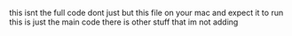 this isnt the full code
dont just but this file on your mac and expect it to run
this is just the main code
there is other stuff that im not adding
